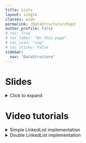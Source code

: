 ```yaml
---
title: Lists
layout: single
classes: wide
permalink: /DataStructure/chap3
author_profile: false
# toc: True
# toc_label: "On this page"
# toc_icon: "cog"
# toc_sticky: False
sidebar:
  nav: "DataStructure"
---
```



# Slides
<details>
<summary> Click to expand</summary>

 <iframe height="400px" width="100%" src="https://drive.google.com/file/d/15hNIGltReO3qZuzmr3R9nTZVWX58S--x/preview" frameborder="0" allowfullscreen="true"></iframe> 
</details>

# Video tutorials
<details>
<summary> Simple LinkedList implementation</summary>

 <iframe height="350px" width="100%" src="https://drive.google.com/file/d/15g1FPgn2qhInCwrIwKGxcbieZjpSmeEE/preview"  frameborder="0"  allowfullscreen></iframe>

</details>
<details>
 <summary> Double LinkedList implementation</summary>

<iframe width="560" height="315" src="https://www.youtube.com/embed/le1O9us8fM4" title="YouTube video player" frameborder="0" allow="accelerometer; autoplay; clipboard-write; encrypted-media; gyroscope; picture-in-picture" allowfullscreen></iframe>
</details>


